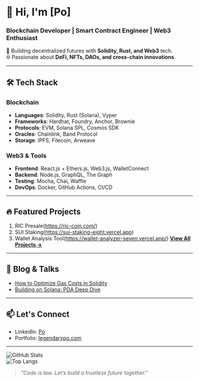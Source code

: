 # 👋 Hi, I'm [Po]  
### **Blockchain Developer | Smart Contract Engineer | Web3 Enthusiast**  

🚀 Building decentralized futures with **Solidity, Rust, and Web3** tech.  
🌐 Passionate about **DeFi, NFTs, DAOs, and cross-chain innovations**.  

---

## 🛠️ **Tech Stack**  
### **Blockchain**  
- **Languages**: Solidity, Rust (Solana), Vyper  
- **Frameworks**: Hardhat, Foundry, Anchor, Brownie  
- **Protocols**: EVM, Solana SPL, Cosmos SDK  
- **Oracles**: Chainlink, Band Protocol  
- **Storage**: IPFS, Filecoin, Arweave  

### **Web3 & Tools**  
- **Frontend**: React.js + Ethers.js, Web3.js, WalletConnect  
- **Backend**: Node.js, GraphQL, The Graph  
- **Testing**: Mocha, Chai, Waffle  
- **DevOps**: Docker, GitHub Actions, CI/CD  

---

## 🔥 **Featured Projects**  
1. RIC Presale(https://ric-coin.com/)
2. SUI Staking(https://sui-staking-eight.vercel.app)
3. Wallet Analysis Tool(https://wallet-analyzer-seven.vercel.app/) 
 [**View All Projects →**](https://github.com/Po1015?tab=repositories)  

---

## 📝 **Blog & Talks**  
- [How to Optimize Gas Costs in Solidity](https://your-blog-link)  
- [Building on Solana: PDA Deep Dive](https://your-blog-link)  

---

## 📫 **Let's Connect**  
- LinkedIn: [Po](https://linkedin.com/in/Po)  
- Portfolio: [legendarypo.com](https://legendarypo.com)  

---

![GitHub Stats](https://github-readme-stats.vercel.app/api?username=Po1015&show_icons=true&theme=radical)  
![Top Langs](https://github-readme-stats.vercel.app/api/top-langs/?username=Po1015&layout=compact&theme=radical)  

> *"Code is law. Let’s build a trustless future together."*  
